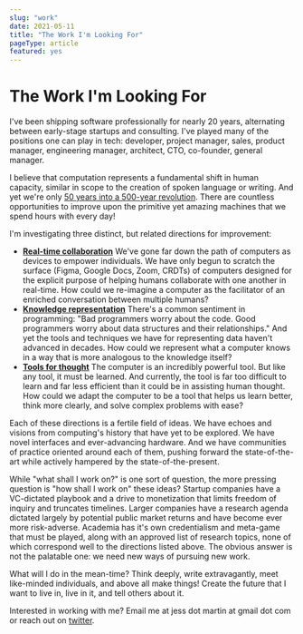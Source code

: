 ```yaml
---
slug: "work"
date: 2021-05-11
title: "The Work I'm Looking For"
pageType: article
featured: yes
---
```

# The Work I'm Looking For
I've been shipping software professionally for nearly 20 years, alternating between early-stage startups and consulting. I've played many of the positions one can play in tech: developer, project manager, sales, product manager, engineering manager, architect, CTO, co-founder, general manager.

I believe that computation represents a fundamental shift in human capacity, similar in scope to the creation of spoken language or writing. And yet we're only [50 years into a 500-year revolution](/articles/500-years). There are countless opportunities to improve upon the primitive yet amazing machines that we spend hours with every day!

I'm investigating three distinct, but related directions for improvement:
- **[Real-time collaboration](/notes/0581F68D-2A5F-4851-A617-A9FBD3592636-827-0000351A69320E9E)** We've gone far down the path of computers as devices to empower individuals. We have only begun to scratch the surface (Figma, Google Docs, Zoom, CRDTs) of computers designed for the explicit purpose of helping humans collaborate with one another in real-time. How could we re-imagine a computer as the facilitator of an enriched conversation between multiple humans?
- **[Knowledge representation](/notes/AE1554A0-EC67-4063-911D-334B8BEB0085-1675-0000E70184C1E679)** There's a common sentiment in programming: "Bad programmers worry about the code. Good programmers worry about data structures and their relationships." And yet the tools and techniques we have for representing data haven't advanced in decades. How could we represent what a computer knows in a way that is more analogous to the knowledge itself?
- **[Tools for thought](/notes/20E186CF-BDF2-4143-8B94-69ECABD3E7B0-951-000059BBE372F180)** The computer is an incredibly powerful tool. But like any tool, it must be learned. And currently, the tool is far too difficult to learn and far less efficient than it could be in assisting human thought. How could we adapt the computer to be a tool that helps us learn better, think more clearly, and solve complex problems with ease?

Each of these directions is a fertile field of ideas. We have echoes and visions from computing's history that have yet to be explored. We have novel interfaces and ever-advancing hardware. And we have communities of practice oriented around each of them, pushing forward the state-of-the-art while actively hampered by the state-of-the-present.

While "what shall I work on?" is one sort of question, the more pressing question is "how shall I work on" these ideas? Startup companies have a VC-dictated playbook and a drive to monetization that limits freedom of inquiry and truncates timelines. Larger companies have a research agenda dictated largely by potential public market returns and have become ever more risk-adverse. Academia has it's own credentialism and meta-game that must be played, along with an approved list of research topics, none of which correspond well to the directions listed above. The obvious answer is not the palatable one: we need new ways of pursuing new work.

What will I do in the mean-time? Think deeply, write extravagantly, meet like-minded individuals, and above all make things! Create the future that I want to live in, live in it, and tell others about it.

Interested in working with me? Email me at jess dot martin at gmail dot com or reach out on [twitter](https://twitter.com/jessmartin).
